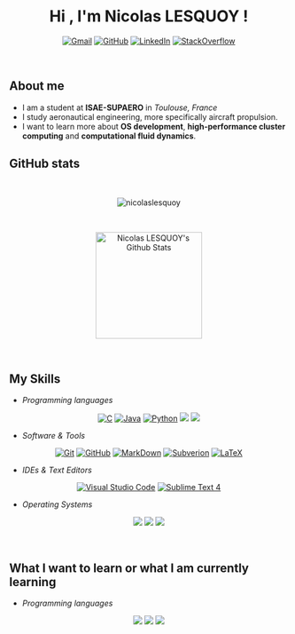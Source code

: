 <h1 align="center">Hi , I'm Nicolas LESQUOY !</h1>
<p align="center"><a href="mailto:nicolas.lesquoy@gmail.com"><img img src="https://img.shields.io/badge/gmail-%23EA4335.svg?style=for-the-badge&logo=gmail&logoColor=white" alt="Gmail"/></a> <a href="https://github.com/nicolaslesquoy"><img src="https://img.shields.io/badge/github-%23181717.svg?style=for-the-badge&logo=github&logoColor=white" alt="GitHub"/></a> <a href="https://www.linkedin.com/in/nicolas-lesquoy-599737218/?trk=public-profile-join-page"><img src="https://img.shields.io/badge/linkedin-%230A66C2.svg?style=for-the-badge&logo=linkedin&logoColor=white" alt="LinkedIn"/></a> <a href="https://stackoverflow.com/users/16585917/elyo"><img src="https://img.shields.io/badge/Stack_Overflow-FE7A16?style=for-the-badge&logo=stack-overflow&logoColor=white" alt="StackOverflow"/></a></p>
<br>

## About me

- I am a student at **ISAE-SUPAERO** in *Toulouse, France*
- I study aeronautical engineering, more specifically aircraft propulsion.
- I want to learn more about **OS development**, **high-performance cluster computing** and **computational fluid dynamics**.

## GitHub stats
<br>
<p align="center"><img src="https://github-readme-streak-stats.herokuapp.com/?user=nicolaslesquoy&theme=onedark" alt="nicolaslesquoy" /></p>

<br>
  <p align="center">
    <a href="https://github.com/nicolaslesquoy/github-readme-stats"><img alt="Nicolas LESQUOY's Github Stats" src="https://github-readme-stats.vercel.app/api?username=nicolaslesquoy&show_icons=true&count_private=true&theme=onedark" height="192px"/></a>
  </p>

<br/>

## **My Skills**

- *Programming languages*

<p align="center"> 
    <a href="https://www.cprogramming.com/" target="_blank"><img alt="C" src="https://img.shields.io/badge/C%20-%232370ED.svg?style=for-the-badge&logo=c&logoColor=white"></a>
    <a href="https://www.java.com" target="_blank"><img alt="Java" src="https://img.shields.io/badge/Java-%23007396.svg?style=for-the-badge&logo=java&logoColor=white"></a>
    <a href="https://www.python.org" target="_blank"><img alt="Python" src="https://img.shields.io/badge/Python%20-%2314354C.svg?style=for-the-badge&logo=python&logoColor=white"></a>
    <a href="#"><img src="https://img.shields.io/badge/Fortran-%23734F96.svg?style=for-the-badge&logo=fortran&logoColor=white"></a>
    <a href="#"><img src="https://img.shields.io/badge/-Julia-9558B2?style=for-the-badge&logo=julia&logoColor=white"></a>
</p>

- *Software & Tools*
 
<p align="center">
    <a href="#"><img alt="Git" src="https://img.shields.io/badge/Git%20-%23F05033.svg?style=for-the-badge&logo=git&logoColor=white"></a>
    <a href="#"><img alt="GitHub" src="https://img.shields.io/badge/github-%23181717.svg?style=for-the-badge&logo=github&logoColor=white"></a>
    <a href="#"><img alt="MarkDown" src="https://img.shields.io/badge/Markdown-000000?style=for-the-badge&logo=markdown&logoColor=white"></a>
    <a href="#"><img alt="Subverion" src="https://img.shields.io/static/v1?style=for-the-badge&message=Subversion&color=809CC9&logo=Subversion&logoColor=FFFFFF&label="></a>
    <a href="https://www.latex-project.org/" target="_blank"><img alt="LaTeX" src="https://img.shields.io/badge/latex-%23008080.svg?style=for-the-badge&logo=latex&logoColor=white"></a>
</p>

- *IDEs & Text Editors*
 
<p align="center">
    <a href="#"><img alt="Visual Studio Code" src="https://img.shields.io/badge/Visual%20Studio%20Code-0078d7.svg?style=for-the-badge&logo=visual-studio-code&logoColor=white"></a>
    <a href="#"><img alt="Sublime Text 4" src="https://img.shields.io/badge/sublime_text-%23575757.svg?style=for-the-badge&logo=sublime-text&logoColor=importan)" /></a>
</p>

- *Operating Systems*
 
<p align="center">
    <a href="#"><img src="https://img.shields.io/badge/Windows-0078D6?style=for-the-badge&logo=windows&logoColor=white"></a>  
    <a href="#"><img src="https://img.shields.io/badge/Ubuntu-E95420?style=for-the-badge&logo=ubuntu&logoColor=white"></a>
    <a href="#"><img src="https://img.shields.io/badge/Arch%20Linux-1793D1?logo=arch-linux&logoColor=fff&style=for-the-badge"></a>
</p>
<br/>

## **What I want to learn or what I am currently learning**

- *Programming languages*
<p align="center">
    <a href="#"><img src="https://img.shields.io/badge/lua-%232C2D72.svg?style=for-the-badge&logo=lua&logoColor=white"/></a>
    <a href="#"><img src="https://img.shields.io/badge/Rust-black?style=for-the-badge&logo=rust&logoColor=#E57324"/></a>
    <a href="#"><img src="https://img.shields.io/badge/Go-00ADD8?style=for-the-badge&logo=go&logoColor=white"/></a>
</p>

